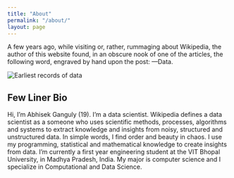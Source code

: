 ```yaml
---
title: "About"
permalink: "/about/"
layout: page
---
```


A few years ago, while visiting or, rather, rummaging about Wikipedia, the author of this website found, in an obscure nook of one of the articles, the following word, engraved by hand upon the post: —Data.

![Earliest records of data](https://abhisekganguly.github.io/datascience-portfolio/images/data.jpg)

## Few Liner Bio
Hi, I’m Abhisek Ganguly (19). I’m a data scientist. Wikipedia defines a data scientist as a someone who uses scientific methods, processes, algorithms and systems to extract knowledge and insights from noisy, structured and unstructured data. In simple words, I find order and beauty in chaos. I use my programming, statistical and mathematical knowledge to create insights from data. I’m currently a first year engineering student at the VIT Bhopal University, in Madhya Pradesh, India. My major is computer science and I specialize in Computational and Data Science.

